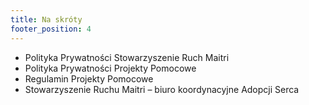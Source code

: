 ```yaml
---
title: Na skróty
footer_position: 4
---
```


- Polityka Prywatności Stowarzyszenie Ruch Maitri
- Polityka Prywatności Projekty Pomocowe
- Regulamin Projekty Pomocowe
- Stowarzyszenie Ruchu Maitri – biuro koordynacyjne Adopcji Serca
